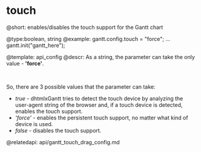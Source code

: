 touch
=============
@short:
	enables/disables the touch support for the Gantt chart

@type:boolean, string 
@example:
gantt.config.touch = "force";
...
gantt.init("gantt_here");

@template:	api_config
@descr:
As a string, the parameter can take the only value -  **'force'**.

<br>

So, there are 3 possible values that the parameter can take:

- *true* - dhtmlxGantt tries to detect the touch device by analyzing the user-agent string of the browser and, if a  touch device is detected, enables the touch support.
- *'force'* - enables the persistent touch support, no matter what kind of device is used.
- *false* - disables the touch support.

@relatedapi:
	api/gantt_touch_drag_config.md

    
    


